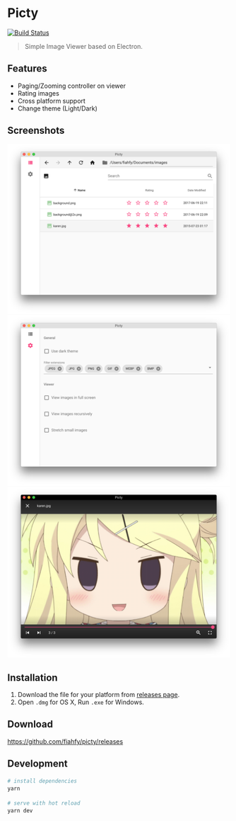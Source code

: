 # Picty
[![Build Status](https://travis-ci.org/fiahfy/picty.svg?branch=master)](https://travis-ci.org/fiahfy/picty)

> Simple Image Viewer based on Electron.


## Features
* Paging/Zooming controller on viewer
* Rating images
* Cross platform support
* Change theme (Light/Dark)


## Screenshots
![screenshot](./build/screenshots/screenshot1.png?raw=true)
![screenshot](./build/screenshots/screenshot2.png?raw=true)
![screenshot](./build/screenshots/screenshot3.png?raw=true)


## Installation
1. Download the file for your platform from [releases page](https://github.com/fiahfy/picty/releases).
2. Open `.dmg` for OS X, Run `.exe` for Windows.


## Download
https://github.com/fiahfy/picty/releases


## Development
``` bash
# install dependencies
yarn

# serve with hot reload
yarn dev
```
